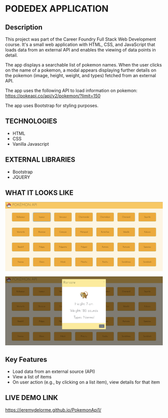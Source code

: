 # PODEDEX APPLICATION

## Description

This project was part of the Career Foundry Full Stack Web Development course. It's a small web application with HTML, CSS, and JavaScript that loads data from an external API and enables the viewing of data points in detail.

The app displays a searchable list of pokemon names. When the user clicks on the name of a pokemon, a modal appears displaying further details on the pokemon (image, height, weight, and types) fetched from an external API.

The app uses the following API to load information on pokemon: https://pokeapi.co/api/v2/pokemon/?limit=150

The app uses Bootstrap for styling purposes.

## TECHNOLOGIES

- HTML
- CSS
- Vanilla Javascript

## EXTERNAL LIBRARIES

- Bootstrap
- JQUERY

## WHAT IT LOOKS LIKE

![Screenshot 1](./img/screenshot_1.png)

![Screenshot 2](./img/screenshot_2.png)

## Key Features

- Load data from an external source (API)
- View a list of items
- On user action (e.g., by clicking on a list item), view details for that item

## LIVE DEMO LINK

https://jeremydelorme.github.io/PokemonApi1/
